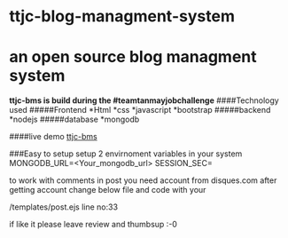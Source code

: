 # ttjc-blog-managment-system
# an open source blog managment system

**ttjc-bms is build during the #teamtanmayjobchallenge**
####Technology used
#####Frontend
*Html
*css
*javascript
*bootstrap
#####backend
*nodejs
#####database
*mongodb

####live demo
[ttjc-bms](http://ttjc-blog-managment-system.herokuapp.com)

###Easy to setup
setup 2 envirnoment variables in your system
MONGODB_URL=<Your_mongodb_url>
SESSION_SEC=<your session sec>

to work with comments in post
you need account from disques.com
after getting account
change below file and code with your

/templates/post.ejs line no:33

if like it please leave review and thumbsup :-0



